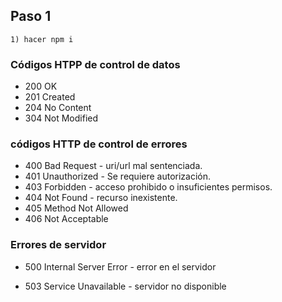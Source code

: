 ## Paso 1
```
1) hacer npm i
```
### Códigos HTPP de control de datos
-  200  OK
- 201 Created
- 204 No Content
- 304 Not Modified

### códigos HTTP de control de errores

-  400 Bad Request - uri/url mal sentenciada.
-  401 Unauthorized  - Se requiere autorización.
-  403 Forbidden - acceso prohibido o insuficientes permisos.
- 404 Not Found - recurso inexistente.
-  405 Method Not Allowed
-  406 Not Acceptable

### Errores de servidor
-  500 Internal Server Error - error en el servidor 

-  503 Service Unavailable - servidor no disponible

